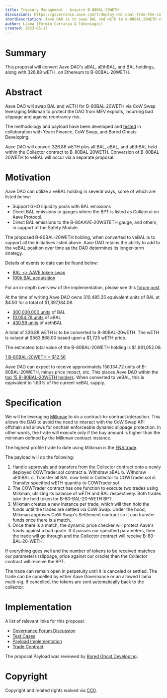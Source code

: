 ```yaml
---
title: Treasury Management - Acquire B-80BAL-20WETH
discussions: https://governance.aave.com/t/deploy-bal-abal-from-the-collector-contract/9747
shortDescription: Aave DAO is to swap BAL and wETH to B-80BAL-20WETH via CoW Swap using Milkman to prevent MEV attacks, bad price slippage and reentrancy exploits
author: Llama (Fermin Carranza & TokenLogic)
created: 2023-05-17
---
```


# Summary

This proposal will convert Aave DAO's aBAL, aEthBAL, and BAL holdings, along with 326.88 wETH, on Ethereum to B-80BAL-20WETH.

# Abstract

Aave DAO will swap BAL and wETH for B-80BAL-20WETH via CoW Swap leveraging Milkman to protect the DAO from MEV exploits, incurring bad slippage and against reentrancy risk.

The methodology and payload have been developed and [tested](https://etherscan.io/tx/0x670b63d82a8d99b5aac74d25310e7ffa45c4dce2af9e1b5a265b0c84e90eba9f) in collaboration with Yearn Finance, CoW Swap, and Bored Ghosts Developing.

Aave DAO will convert 326.88 wETH plus all BAL, aBAL, and aEthBAL held within the Collector contract to B-80BAL-20WETH. Conversion of B-80BAL-20WETH to veBAL will occur via a separate proposal.

# Motivation

Aave DAO can utilize a veBAL holding in several ways, some of which are listed below:

- Support GHO liquidity pools with BAL emissions
- Direct BAL emissions to gauges where the BPT is listed as Collateral on Aave Protocol.
- Direct BAL emissions to the B-80AAVE-20WSTETH gauge, and others, in support of the Safety Module.

The proposed B-80BAL-20WETH holding, when converted to veBAL is to support all the initiatives listed above. Aave DAO retains the ability to add to the veBAL position over time as the DAO determines its longer-term strategy.

Details of events to date can be found below:

- [BAL <> AAVE token swap](https://governance.aave.com/t/arc-strategic-partnership-with-balancer-part-1/7617)
- [100k BAL acquisition](https://governance.aave.com/t/arc-strategic-partnership-with-balancer-part-2/7813)

For an in-depth overview of the implementation, please see this [forum post](https://governance.aave.com/t/deploy-bal-abal-from-the-collector-contract/9747/8).

At the time of writing Aave DAO owns 310,485.35 equivalent units of BAL at $4.50 for a total of $1,397,184.08.

- [300,000.000 units](https://etherscan.io/token/0xba100000625a3754423978a60c9317c58a424e3d?a=0x464C71f6c2F760DdA6093dCB91C24c39e5d6e18c) of BAL
- [10,054.76 units](https://etherscan.io/token/0x272f97b7a56a387ae942350bbc7df5700f8a4576?a=0x464C71f6c2F760DdA6093dCB91C24c39e5d6e18c) of aBAL
- [430.59 units](https://etherscan.io/token/0x2516e7b3f76294e03c42aa4c5b5b4dce9c436fb8?a=0x464C71f6c2F760DdA6093dCB91C24c39e5d6e18c) of aethBAL

A total of 326.88 wETH is to be converted to B-80BAL-20wETH. The wETH is valued at $563,868.00 based upon a $1,725 wETH price.

The estimated total value of the B-80BAL-20WETH holding is $1,961,052.08.

[1 B-80BAL-20WETH = $12.56](https://etherscan.io/token/0x5c6ee304399dbdb9c8ef030ab642b10820db8f56)

Aave DAO can expect to receive approximately 156,134.72 units of B-80BAL-20WETH, minus price impact, etc. This places Aave DAO within the [top 15 B-80BAL-20WETH holders](https://dune.com/balancerlabs/veBAL-Analysis). When converted to veBAL, this is equivalent to 1.63% of the current veBAL supply.

# Specification

We will be leveraging [Milkman](https://github.com/charlesndalton/milkman) to do a contract-to-contract interaction. This allows the DAO to avoid the need to interact with the CoW Swap API offchain and allows for onchain enforceable dynamic slippage protection. In other words, the trade will execute only if the buy amount is higher than the minimum defined by the Milkman contract instance.

The highest profile trade to date using Milkman is the [ENS trade](https://docs.ens.domains/v/governance/governance-proposals/term-3/ep3.3-executable-sell-eth-to-usdc#specification).

The payload will do the following:

1. Handle approvals and transfers from the Collector contract onto a newly deployed COWTrader.sol contract
   a. Withdraw aBAL
   b. Withdraw aEthBAL
   c. Transfer all BAL now held in Collector to COWTrader.sol
   d. Transfer specified wETH quantity to COWTrader.sol
2. The COWTrader contract has one function to execute two trades using Milkman, utilizing its balance of wETH and BAL respectively. Both trades take the held token for B-80-BAL-20-WETH BPT.
3. Milkman creates a new instance per trade, which will then hold the funds until the trades are settled via CoW Swap. Under the hood, Milkman approves CoW Swap's Settlement contract so it can transfer funds once there is a match.
4. Once there is a match, the dynamic price checker will protect Aave's funds against a bad quote. If it passes our specified parameters, then the trade will go through and the Collector contract will receive B-80-BAL-20-WETH.

If everything goes well and the number of tokens to be received matches our parameters (slippage, price against our oracle) then the Collector contract will receive the BPT.

The trade can remain open in perpetuity until it is canceled or settled. The trade can be cancelled by either Aave Governance or an allowed Llama multi-sig. If cancelled, the tokens are sent automatically back to the collector.

# Implementation

A list of relevant links for this proposal:

- [Governance Forum Discussion](https://governance.aave.com/t/arfc-deploy-ethereum-collector-contract/12205)
- [Test Cases](https://github.com/bgd-labs/aave-proposals/blob/main/src/AaveV2CollectorSwap80BAL20WETH_20230403/AaveV2CollectorSwapTest.t.sol)
- [Payload Implementation](https://github.com/bgd-labs/aave-proposals/blob/main/src/AaveV2CollectorSwap80BAL20WETH_20230403/AaveV2CollectorSwap80BAL20WETH_20230403_Payload.sol)
- [Trade Contract](https://github.com/bgd-labs/aave-proposals/blob/main/src/AaveV2CollectorSwap80BAL20WETH_20230403/COWTrader.sol)

The proposal Payload was reviewed by [Bored Ghost Developing](https://bgdlabs.com/).

# Copyright

Copyright and related rights waived via [CC0](https://creativecommons.org/publicdomain/zero/1.0/).
